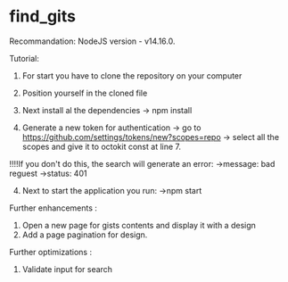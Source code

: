 # find_gits

Recommandation:
 NodeJS version - v14.16.0.

Tutorial:
1. For start you have to clone the repository on your computer

2. Position yourself in the cloned file

3. Next install al the dependencies
 -> npm install

4. Generate a new token for authentication
 -> go to https://github.com/settings/tokens/new?scopes=repo
 -> select all the scopes and give it to octokit const at line 7.

 !!!!If you don't do this, the search will generate an error:
    ->message: bad reguest
    ->status: 401

4. Next to start the application you run:
 ->npm start


 Further enhancements : 
 1. Open a new page for gists contents and display it with a design 
 2. Add a page pagination for design.

 Further optimizations :
 1. Validate input for search

